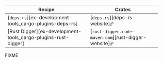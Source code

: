 | Recipe | Crates |
|--------|--------|
| [`deps.rs`][ex-development-tools_cargo-plugins-deps-rs] | [`deps.rs`][deps-rs-website]⮳ |
| [Rust Digger][ex-development-tools_cargo-plugins-rust-digger] | [`rust-digger.code-maven.com`][rust-digger-website]⮳ |

<div class="hidden">
FIXME
</div>
